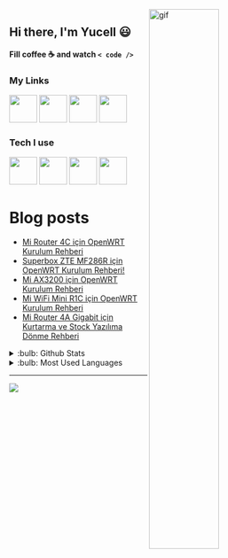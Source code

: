 <img title="" src="https://media.giphy.com/media/2nUnDhdX4CLjW/giphy.gif" alt="gif" align="right" width=50% height=50%>

## Hi there, I'm Yucell :smiley:

**Fill coffee :coffee: and watch `< code />`**

### My Links

<a href="https://gist.github.com/yucellmustafa"><img width=50 src="https://www.vectorlogo.zone/logos/github/github-tile.svg" /></a>
<a href="https://www.linkedin.com/in/yucellmustafa"><img width=50 src="https://www.vectorlogo.zone/logos/linkedin/linkedin-tile.svg" /></a>
<a href="https://t.me/yucellmustafa"><img width=50 src="https://www.vectorlogo.zone/logos/telegram/telegram-tile.svg" /></a>
<a href="https://youtube.com/@yucellmustafa"><img width=50 src="https://www.vectorlogo.zone/logos/youtube/youtube-tile.svg" /></a>

### Tech I use

<a href="https://github.com/massgravel/Microsoft-Activation-Scripts"><img width=50 src="https://cdn.jsdelivr.net/gh/devicons/devicon/icons/windows8/windows8-original.svg"/></a>
<a href="https://getfedora.org/"><img width=50 src="https://cdn.jsdelivr.net/gh/devicons/devicon/icons/fedora/fedora-plain.svg"/></a>
<a href="https://code.visualstudio.com/"><img width=50 src="https://cdn.jsdelivr.net/gh/devicons/devicon/icons/vscode/vscode-original.svg" /></a>
<a href="https://www.gnu.org/software/bash/"><img width=50 src="https://raw.githubusercontent.com/odb/official-bash-logo/61eff022f2dad3c7468f5deb4f06652d15f2c143/assets/Logos/Icons/SVG/512x512.svg" /></a>

# Blog posts
<!-- BLOG-POST-LIST:START -->
- [Mi Router 4C için OpenWRT Kurulum Rehberi](https://yucellmustafa.github.io/2023/08/11/mi4c-openwrt)
- [Superbox ZTE MF286R için OpenWRT Kurulum Rehberi!](https://yucellmustafa.github.io/2023/08/06/mf286r-openwrt)
- [Mi AX3200 için OpenWRT Kurulum Rehberi](https://yucellmustafa.github.io/2023/08/02/mi-ax3200-openwrt)
- [Mi WiFi Mini R1C için OpenWRT Kurulum Rehberi](https://yucellmustafa.github.io/2023/07/04/miwifi-mini-r1c-openwrt)
- [Mi Router 4A Gigabit için Kurtarma ve Stock Yazılıma Dönme Rehberi](https://yucellmustafa.github.io/2023/05/27/mi4a-gigabit-debrick)
<!-- BLOG-POST-LIST:END -->

<details>
<summary>:bulb: Github Stats</summary>
<img src="https://github-readme-stats.vercel.app/api?username=yucellmustafa&theme=tokyonight&count_private=true&show_icons=true&include_all_commits=true" >
</details>

<details>
<summary>:bulb:  Most Used Languages</summary>
<img src="https://github-readme-stats.vercel.app/api/top-langs/?username=yucellmustafa&theme=tokyonight&hide=javascript,html,css,scss,smarty,ruby&layout=compact&count_private=true&langs_count=8" >
</details>

---

<a href="https://www.buymeacoffee.com/yucellmustafax"><img src="https://img.buymeacoffee.com/button-api/?text=Buy me a coffee&emoji=☕&slug=yucellmustafax&button_colour=5F7FFF&font_colour=ffffff&font_family=Lato&outline_colour=000000&coffee_colour=FFDD00" /></a>
